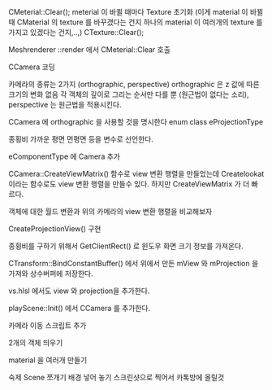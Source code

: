 

CMeterial::Clear();
meterial 이 바뀔 때마다 Texture 초기화
(이게 material 이 바뀔 때 CMaterial 의 texture 를 바꾸갰다는 건지 하나의 material 이 여러개의 texture 를 가지고 있겠다는 건지,..,)
CTexture::Clear();

Meshrenderer ::render 에서 CMeterial::Clear 호출

CCamera 코딩

카메라의 종류는 2가지 (orthographic, perspective)
orthographic 은 z 값에 따른 크기의 변화 없음 각 객체의 깊이로 그리는 순서만 다를 뿐 (원근법이 없다는 소리), perspective 는 원근법을 적용시킨다.

CCamera 에 orthographic 을 사용할 것을 명시한다
enum class eProjectionType

종횡비 가까운 평면 먼평면 등을 변수로 선언한다.

eComponentType 에 Camera 추가

CCamera::CreateViewMatrix() 함수로 view 변환 행렬을 만들었는데 Createlookat 이라는 함수로도 view 변환 행렬을 만들수 있다. 하지만 CreateViewMatrix 가 더 빠르다.

객체에 대한 월드 변환과 위의 카메라의 view 변환 행렬을 비교해보자

CreateProjectionView() 구현

종횡비를 구하기 위해서 GetClientRect() 로 윈도우 화면 크기 정보를 가져온다.


CTransform::BindConstantBuffer() 에서 위에서 만든 mView 와 mProjection 을 가져와 상수버퍼에 저장한다.

vs.hlsl 에서도 view 와 projection을 추가한다.

playScene::Init() 에서 CCamera 를 추가한다.

카메라 이동 스크립트 추가

 2개의 객체 띄우기

material 을 여러개 만들기

숙제 
Scene 쪼개기
배경 넣어 놓기 스크린샷으로 찍어서 카톡방에 올릴것



 



  